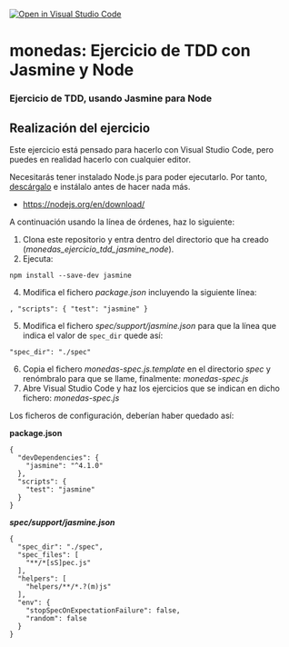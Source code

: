 [![Open in Visual Studio Code](https://classroom.github.com/assets/open-in-vscode-c66648af7eb3fe8bc4f294546bfd86ef473780cde1dea487d3c4ff354943c9ae.svg)](https://classroom.github.com/online_ide?assignment_repo_id=7802603&assignment_repo_type=AssignmentRepo)
# monedas: Ejercicio de TDD con Jasmine y Node
### Ejercicio de TDD, usando Jasmine para Node

## Realización del ejercicio
Este ejercicio está pensado para hacerlo con Visual Studio Code, pero puedes en realidad hacerlo con cualquier editor.

Necesitarás tener instalado Node.js para poder ejecutarlo. Por tanto, [descárgalo](https://nodejs.org/en/download/) e instálalo antes de hacer nada más.

* https://nodejs.org/en/download/

A continuación usando la línea de órdenes, haz lo siguiente:

1. Clona este repositorio y entra dentro del directorio que ha creado (*monedas_ejercicio_tdd_jasmine_node*).
2. Ejecuta: 

```npm install --save-dev jasmine```

4. Modifica el fichero *package.json* incluyendo la siguiente línea:

```, "scripts": { "test": "jasmine" }```

5.  Modifica el fichero  *spec/support/jasmine.json* para que la línea que indica el valor de ```spec_dir``` quede así:


```"spec_dir": "./spec"```

6. Copia el fichero *monedas-spec.js.template* en el directorio *spec* y renómbralo para que se llame, finalmente: *monedas-spec.js*
7. Abre Visual Studio Code y haz los ejercicios que se indican en dicho fichero: *monedas-spec.js*


Los ficheros de configuración, deberían haber quedado así:

**package.json**

```
{
  "devDependencies": {
    "jasmine": "^4.1.0"
  },
  "scripts": {
    "test": "jasmine"
  }
}
```

***spec/support/jasmine.json***
```
{
  "spec_dir": "./spec",
  "spec_files": [
    "**/*[sS]pec.js"
  ],
  "helpers": [
    "helpers/**/*.?(m)js"
  ],
  "env": {
    "stopSpecOnExpectationFailure": false,
    "random": false
  }
}
```